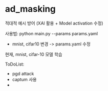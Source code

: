 # ad_masking
적대적 예시 방어 (XAI 활용 + Model activation 수정)

사용법: python main.py --params params.yaml
* mnist, cifar10 변경 -> params.yaml 수정

현재, mnist, cifar-10 모델 학습

ToDoList:
  - pgd attack
  - captum 사용
  - 
